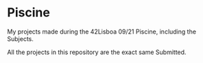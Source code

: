 # Piscine
My projects made during the 42Lisboa 09/21 Piscine, including the Subjects.

All the projects in this repository are the exact same Submitted.
